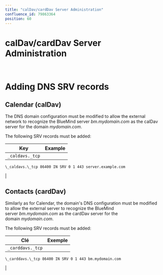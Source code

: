 ```yaml
---
title: "calDav/cardDav Server Administration"
confluence_id: 79863364
position: 60
---
```

# calDav/cardDav Server Administration


 


# Adding DNS SRV records

## Calendar (calDav)

The DNS domain configuration must be modified to allow the external network to recognize the BlueMind server *bm.mydomain.com* as the calDav server for the domain *mydomain.com*.

The following SRV records must be added:


| Key | Example |
| --- | --- |
| `_caldavs._tcp` | 

```
\_caldavs.\_tcp 86400 IN SRV 0 1 443 server.example.com
```

 |


## Contacts (cardDav)

Similarly as for Calendar, the domain's DNS configuration must be modified to allow the external server to recognize the BlueMind server *bm.mydomain.com* as the cardDav server for the domain *mydomain.com*.

The following SRV records must be added:


| Clé | Exemple |
| --- | --- |
| `_carddavs._tcp` | 

```
\_carddavs.\_tcp 86400 IN SRV 0 1 443 bm.mydomain.com
```

 |


 

 

